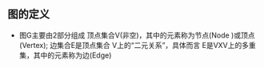 ## 图的定义

- 图G主要由2部分组成
顶点集合V(非空)，其中的元素称为节点(Node
)或顶点(Vertex);
边集合E是顶点集合 V上的“二元关系”，具体而言
E是VXV上的多重集，其中的元素称为边(Edge)
